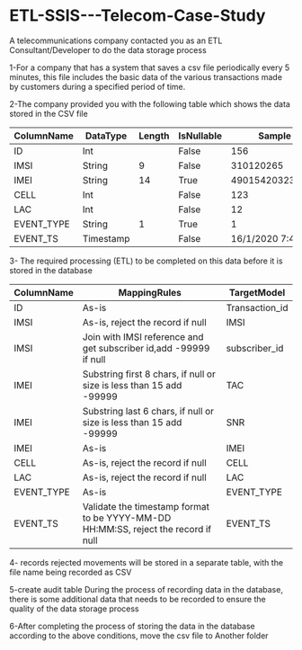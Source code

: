 # ETL-SSIS---Telecom-Case-Study

A telecommunications company contacted you as an ETL Consultant/Developer to do the data storage process

1-For a company that has a system that saves a csv file periodically every 5 minutes, this file includes the basic data of the various transactions made by customers during a specified period of time.

2-The company provided you with the following table which shows the data stored in the CSV file

ColumnName     |     DataType    |    Length   |   IsNullable    |   Sample
---------------|-----------------|-------------|-----------------|------------
ID             |       Int       |             |    False        |    156
IMSI           |      String     |      9      |    False        |   310120265
IMEI           |      String     |      14     |    True         |490154203237518
CELL |Int| |False |123
LAC| Int | |False |12
EVENT_TYPE| String| 1 |True |1
EVENT_TS| Timestamp| | False| 16/1/2020 7:45:43


3- The required processing (ETL) to be completed on this data before it is stored in the database

ColumnName |MappingRules  |TargetModel
-----------|--------------|----------
ID| As-is |Transaction_id
IMSI| As-is, reject the record if null |IMSI
IMSI |Join with IMSI reference and get subscriber id,add -99999 if null |subscriber_id
IMEI |Substring first 8 chars, if null or size is less than 15 add -99999 | TAC
IMEI |Substring last 6 chars, if null or size is less than 15 add -99999|SNR
IMEI |As-is |IMEI
CELL |As-is, reject the record if null |CELL
LAC  |As-is, reject the record if null |LAC
EVENT_TYPE |As-is |EVENT_TYPE
EVENT_TS |Validate the timestamp format to be YYYY-MM-DD HH:MM:SS, reject the record if null |EVENT_TS

4- records rejected movements will be stored in a separate table, with the file name being recorded as CSV

5-create audit table During the process of recording data in the database, 
there is some additional data that needs to be recorded to ensure the quality of the data storage process

6-After completing the process of storing the data in the database according to the above conditions, move the csv file to
Another folder








